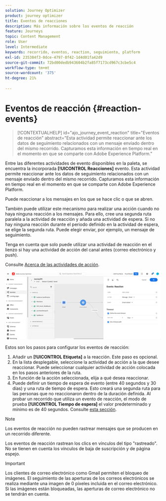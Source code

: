 ```yaml
---
solution: Journey Optimizer
product: journey optimizer
title: Eventos de reacciones
description: Más información sobre los eventos de reacción
feature: Journeys
topic: Content Management
role: User
level: Intermediate
keywords: recorrido, eventos, reaction, seguimiento, platform
exl-id: 235384f3-0dce-4797-8f42-1d4d01fa42d9
source-git-commit: 72bd00dedb943604b2fa85f7173cd967c3cbe5c4
workflow-type: tm+mt
source-wordcount: '375'
ht-degree: 21%

---
```


# Eventos de reacción {#reaction-events}

>[!CONTEXTUALHELP]
>id="ajo_journey_event_reaction"
>title="Eventos de reacción"
>abstract="Esta actividad permite reaccionar ante los datos de seguimiento relacionados con un mensaje enviado dentro del mismo recorrido. Capturamos esta información en tiempo real en el momento en que se comparte con Adobe Experience Platform."

Entre las diferentes actividades de evento disponibles en la paleta, se encuentra la incorporada **[!UICONTROL Reacciones]** evento. Esta actividad permite reaccionar ante los datos de seguimiento relacionados con un mensaje enviado dentro del mismo recorrido. Capturamos esta información en tiempo real en el momento en que se comparte con Adobe Experience Platform.

Puede reaccionar a los mensajes en los que se hace clic o que se abren.

También puede utilizar este mecanismo para realizar una acción cuando no haya ninguna reacción a los mensajes. Para ello, cree una segunda ruta paralela a la actividad de reacción y añada una actividad de espera. Si no hay ninguna reacción durante el periodo definido en la actividad de espera, se elige la segunda ruta. Puede elegir enviar, por ejemplo, un mensaje de seguimiento.

Tenga en cuenta que solo puede utilizar una actividad de reacción en el lienzo si hay una actividad de acción del canal antes (correo electrónico y push).

Consulte [Acerca de las actividades de acción](../building-journeys/about-journey-activities.md#action-activities).

![](assets/journey45.png)

Estos son los pasos para configurar los eventos de reacción:

1. Añadir un **[!UICONTROL Etiqueta]** a la reacción. Este paso es opcional.
1. En la lista desplegable, seleccione la actividad de acción a la que desee reaccionar. Puede seleccionar cualquier actividad de acción colocada en los pasos anteriores de la ruta.
1. En función de la acción seleccionada, elija a qué desea reaccionar.
1. Puede definir un tiempo de espera de evento (entre 40 segundos y 30 días) y una ruta de tiempo de espera. Esto creará una segunda ruta para las personas que no reaccionaron dentro de la duración definida. Al probar un recorrido que utiliza un evento de reacción, el modo de prueba **[!UICONTROL Tiempo de espera]** el valor predeterminado y mínimo es de 40 segundos. Consulte [esta sección](../building-journeys/testing-the-journey.md).

>[!NOTE]
>
>
>Los eventos de reacción no pueden rastrear mensajes que se producen en un recorrido diferente.
>
>Los eventos de reacción rastrean los clics en vínculos del tipo &quot;rastreado&quot;. No se tienen en cuenta los vínculos de baja de suscripción y de página espejo.

>[!IMPORTANT]
>
>Los clientes de correo electrónico como Gmail permiten el bloqueo de imágenes. El seguimiento de las aperturas de los correos electrónicos se realiza mediante una imagen de 0 píxeles incluida en el correo electrónico. Si las imágenes están bloqueadas, las aperturas de correo electrónico no se tendrán en cuenta.
